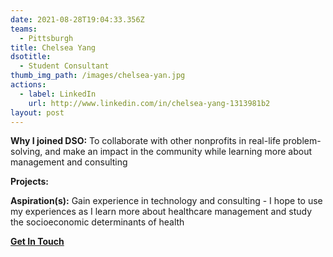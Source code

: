 ```yaml
---
date: 2021-08-28T19:04:33.356Z
teams:
  - Pittsburgh
title: Chelsea Yang
dsotitle:
  - Student Consultant
thumb_img_path: /images/chelsea-yan.jpg
actions:
  - label: LinkedIn
    url: http://www.linkedin.com/in/chelsea-yang-1313981b2
layout: post
---
```

**Why I joined DSO:** To collaborate with other nonprofits in real-life problem-solving, and make an impact in the community while learning more about management and consulting

**Projects:**

**Aspiration(s):** Gain experience in technology and consulting - I hope to use my experiences as I learn more about healthcare management and study the socioeconomic determinants of health

**[Get In Touch](mailto:chelseayang@dsoglobal.org)**